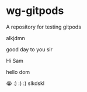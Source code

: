 # wg-gitpods
A repository for testing gitpods

alkjdmn

good day to you sir


Hi Sam

hello dom


😭 :) :) :)
slkdskl


